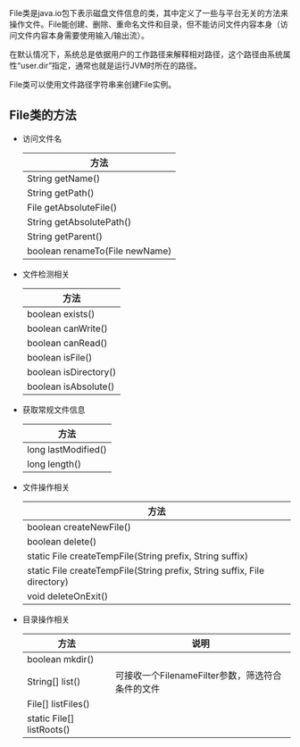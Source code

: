 File类是java.io包下表示磁盘文件信息的类，其中定义了一些与平台无关的方法来操作文件。File能创建、删除、重命名文件和目录，但不能访问文件内容本身（访问文件内容本身需要使用输入/输出流）。

在默认情况下，系统总是依据用户的工作路径来解释相对路径，这个路径由系统属性“user.dir”指定，通常也就是运行JVM时所在的路径。

File类可以使用文件路径字符串来创建File实例。

## File类的方法

- 访问文件名

    | 方法                            |
    | ------------------------------- |
    | String  getName()               |
    | String  getPath()               |
    | File  getAbsoluteFile()         |
    | String  getAbsolutePath()       |
    | String  getParent()             |
    | boolean  renameTo(File newName) |

- 文件检测相关

    | 方法                   |
    | ---------------------- |
    | boolean  exists()      |
    | boolean  canWrite()    |
    | boolean  canRead()     |
    | boolean  isFile()      |
    | boolean  isDirectory() |
    | boolean  isAbsolute()  |

- 获取常规文件信息

    | 方法                 |
    | -------------------- |
    | long  lastModified() |
    | long  length()       |

- 文件操作相关

    | 方法                                                         |
    | ------------------------------------------------------------ |
    | boolean  createNewFile()                                     |
    | boolean  delete()                                            |
    | static  File createTempFile(String prefix, String suffix)    |
    | static  File createTempFile(String prefix, String suffix, File directory) |
    | void  deleteOnExit()                                         |

- 目录操作相关

    | 方法                       | 说明                                             |
    | -------------------------- | ------------------------------------------------ |
    | boolean  mkdir()           |                                                  |
    | String[]  list()           | 可接收一个FilenameFilter参数，筛选符合条件的文件 |
    | File[]  listFiles()        |                                                  |
    | static  File[] listRoots() |                                                  |


